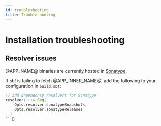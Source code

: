 ```yaml
---
id: troubleshooting
title: Troubleshooting
---
```


# Installation troubleshooting

## Resolver issues

@APP_NAME@ binaries are currently hosted
in [Sonatype](https://search.maven.org/search?q=g:io.github.ulitol97).

If _sbt_ is failing to fetch @APP_INNER_NAME@, add the following to your
configuration in `build.sbt`:

```scala
// Add dependency resolvers for Sonatype
resolvers ++= Seq(
    Opts.resolver.sonatypeSnapshots,
    Opts.resolver.sonatypeReleases
  )
```🏼